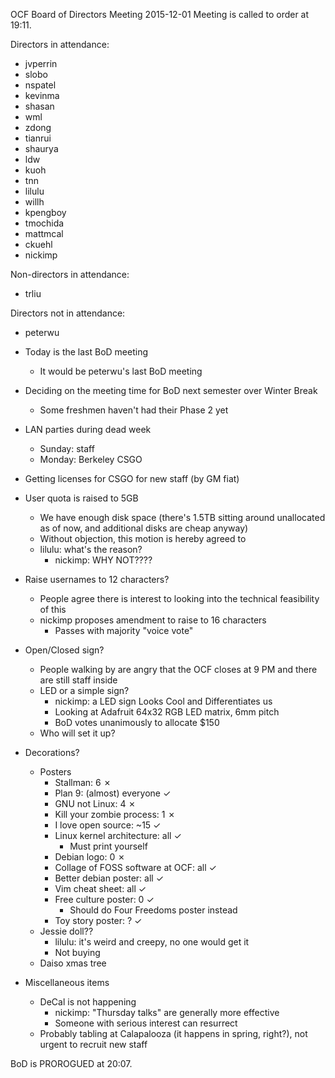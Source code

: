 ﻿OCF Board of Directors Meeting
2015-12-01
Meeting is called to order at 19:11.

Directors in attendance:
 - jvperrin
 - slobo
 - nspatel
 - kevinma
 - shasan
 - wml
 - zdong
 - tianrui
 - shaurya
 - ldw
 - kuoh
 - tnn
 - lilulu
 - willh
 - kpengboy
 - tmochida
 - mattmcal
 - ckuehl
 - nickimp

Non-directors in attendance:
 - trliu

Directors not in attendance:
 - peterwu

 - Today is the last BoD meeting
   - It would be peterwu's last BoD meeting
 - Deciding on the meeting time for BoD next semester over Winter Break
   - Some freshmen haven't had their Phase 2 yet
 - LAN parties during dead week
   - Sunday: staff
   - Monday: Berkeley CSGO
 - Getting licenses for CSGO for new staff (by GM fiat)
 - User quota is raised to 5GB
   - We have enough disk space (there's 1.5TB sitting around unallocated as of
     now, and additional disks are cheap anyway)
   - Without objection, this motion is hereby agreed to
   - lilulu: what's the reason?
     - nickimp: WHY NOT????
 - Raise usernames to 12 characters?
   - People agree there is interest to looking into the technical feasibility
     of this
   - nickimp proposes amendment to raise to 16 characters
     - Passes with majority "voice vote"
 - Open/Closed sign?
   - People walking by are angry that the OCF closes at 9 PM and there are
     still staff inside
   - LED or a simple sign?
     - nickimp: a LED sign Looks Cool and Differentiates us
     - Looking at Adafruit 64x32 RGB LED matrix, 6mm pitch
     - BoD votes unanimously to allocate $150
   - Who will set it up?
 - Decorations?
   - Posters
     - Stallman: 6                                    ✗
     - Plan 9: (almost) everyone                      ✓
     - GNU not Linux: 4                               ✗
     - Kill your zombie process: 1                    ✗
     - I love open source: ~15                        ✓
     - Linux kernel architecture: all                 ✓
       - Must print yourself
     - Debian logo: 0                                 ✗
     - Collage of FOSS software at OCF: all           ✓
     - Better debian poster: all                      ✓
     - Vim cheat sheet: all                           ✓
     - Free culture poster: 0                         ✓
       - Should do Four Freedoms poster instead
     - Toy story poster: ?                            ✓
   - Jessie doll??
     - lilulu: it's weird and creepy, no one would get it
     - Not buying
   - Daiso xmas tree
 - Miscellaneous items
   - DeCal is not happening
     - nickimp: "Thursday talks" are generally more effective
     - Someone with serious interest can resurrect
   - Probably tabling at Calapalooza (it happens in spring, right?), not urgent
     to recruit new staff

BoD is PROROGUED at 20:07.

